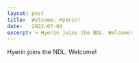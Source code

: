 ```yaml
---
layout: post
title:  Welcome. Hyerin!
date:   2022-07-04
excerpt: > Hyerin joins the NDL. Welcome!
---
```


Hyerin joins the NDL. Welcome!
